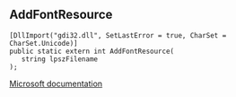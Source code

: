 ## AddFontResource

```
[DllImport("gdi32.dll", SetLastError = true, CharSet = CharSet.Unicode)]
public static extern int AddFontResource(
   string lpszFilename
);
```

[Microsoft documentation](https://docs.microsoft.com/en-us/windows/win32/api/wingdi/nf-wingdi-addfontresourcea)
